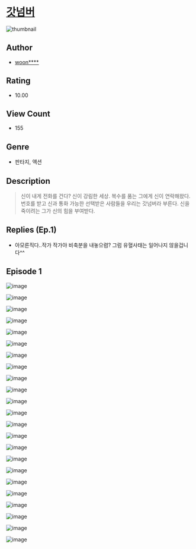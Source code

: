 # [갓넘버](https://comic.naver.com/challenge/list?titleId=810863)
![thumbnail](https://image-comic.pstatic.net/user_contents_data/challenge_comic/2023/05/26/367100/upload_4134694991608098864_480x623.jpeg)

## Author
- [woon****](https://comic.naver.com/artistTitle?id=367100)

## Rating
- 10.00

## View Count
- 155

## Genre
- 판타지, 액션

## Description
> 신이 내게 전화를 건다? 신이 강림한 세상. 복수를 품는 그에게 신이 연락해왔다. 번호를 받고 신과 통화 가능한 선택받은 사람들을 우리는 갓넘버라 부른다. 신을 죽이려는 그가 신의 힘을 부여받다.

## Replies (Ep.1)
- 아모른직다..작가 작가야 비축분을 내놓으렴? 그럼 유혈사태는 일어나지 않을겁니다^^

## Episode 1
![image](https://image-comic.pstatic.net/user_contents_data/challenge_comic/2023/05/24/367100/upload_4121747182072509753.jpeg)

![image](https://image-comic.pstatic.net/user_contents_data/challenge_comic/2023/05/24/367100/upload_4121138232345060914.jpeg)

![image](https://image-comic.pstatic.net/user_contents_data/challenge_comic/2023/05/24/367100/upload_4063149980472664628.jpeg)

![image](https://image-comic.pstatic.net/user_contents_data/challenge_comic/2023/05/24/367100/upload_3978478605081863269.jpeg)

![image](https://image-comic.pstatic.net/user_contents_data/challenge_comic/2023/05/24/367100/upload_7221913858953590883.jpeg)

![image](https://image-comic.pstatic.net/user_contents_data/challenge_comic/2023/05/24/367100/upload_7161628538412557362.jpeg)

![image](https://image-comic.pstatic.net/user_contents_data/challenge_comic/2023/05/24/367100/upload_4121976962151703606.jpeg)

![image](https://image-comic.pstatic.net/user_contents_data/challenge_comic/2023/05/24/367100/upload_4123434025478075747.jpeg)

![image](https://image-comic.pstatic.net/user_contents_data/challenge_comic/2023/05/24/367100/upload_4136049602848699700.jpeg)

![image](https://image-comic.pstatic.net/user_contents_data/challenge_comic/2023/05/24/367100/upload_3918468359174513766.jpeg)

![image](https://image-comic.pstatic.net/user_contents_data/challenge_comic/2023/05/24/367100/upload_3977020845178500705.jpeg)

![image](https://image-comic.pstatic.net/user_contents_data/challenge_comic/2023/05/24/367100/upload_3474071052373615672.jpeg)

![image](https://image-comic.pstatic.net/user_contents_data/challenge_comic/2023/05/24/367100/upload_7377237460845146163.jpeg)

![image](https://image-comic.pstatic.net/user_contents_data/challenge_comic/2023/05/24/367100/upload_4135542715828232547.jpeg)

![image](https://image-comic.pstatic.net/user_contents_data/challenge_comic/2023/05/24/367100/upload_3688790254248343605.jpeg)

![image](https://image-comic.pstatic.net/user_contents_data/challenge_comic/2023/05/24/367100/upload_3991094400794190692.jpeg)

![image](https://image-comic.pstatic.net/user_contents_data/challenge_comic/2023/05/24/367100/upload_3760847856876140340.jpeg)

![image](https://image-comic.pstatic.net/user_contents_data/challenge_comic/2023/05/24/367100/upload_3846748323745904951.jpeg)

![image](https://image-comic.pstatic.net/user_contents_data/challenge_comic/2023/05/24/367100/upload_3472668075536954933.jpeg)

![image](https://image-comic.pstatic.net/user_contents_data/challenge_comic/2023/05/24/367100/upload_3761126033385077042.jpeg)

![image](https://image-comic.pstatic.net/user_contents_data/challenge_comic/2023/05/24/367100/upload_3919928506290616418.jpeg)

![image](https://image-comic.pstatic.net/user_contents_data/challenge_comic/2023/05/24/367100/upload_3616502863102161721.jpeg)

![image](https://image-comic.pstatic.net/user_contents_data/challenge_comic/2023/05/24/367100/upload_7005407727278515812.jpeg)
